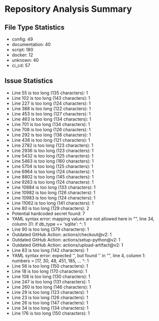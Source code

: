 # Repository Analysis Summary

## File Type Statistics

- config: 49
- documentation: 40
- script: 180
- docker: 12
- unknown: 40
- ci_cd: 57

## Issue Statistics

- Line 55 is too long (135 characters): 1
- Line 102 is too long (143 characters): 1
- Line 227 is too long (124 characters): 1
- Line 388 is too long (122 characters): 1
- Line 453 is too long (127 characters): 1
- Line 463 is too long (134 characters): 1
- Line 701 is too long (134 characters): 1
- Line 708 is too long (126 characters): 1
- Line 292 is too long (138 characters): 1
- Line 438 is too long (121 characters): 1
- Line 2782 is too long (123 characters): 1
- Line 2936 is too long (123 characters): 1
- Line 5432 is too long (125 characters): 1
- Line 5463 is too long (160 characters): 1
- Line 5704 is too long (125 characters): 1
- Line 6964 is too long (124 characters): 1
- Line 8802 is too long (145 characters): 1
- Line 9263 is too long (124 characters): 1
- Line 10884 is too long (133 characters): 1
- Line 10982 is too long (126 characters): 1
- Line 10983 is too long (124 characters): 1
- Line 11062 is too long (141 characters): 1
- Line 80 is too long (129 characters): 2
- Potential hardcoded secret found: 7
- YAML syntax error: mapping values are not allowed here
  in "<unicode string>", line 34, column 31:
            if db_type == 'sqlite':
                                  ^: 1
- Line 90 is too long (379 characters): 1
- Outdated GitHub Action: actions/checkout@v2: 1
- Outdated GitHub Action: actions/setup-python@v2: 1
- Outdated GitHub Action: actions/upload-artifact@v2: 1
- Line 83 is too long (142 characters): 1
- YAML syntax error: expected '<document start>', but found '<scalar>'
  in "<unicode string>", line 4, column 1:
    numbers = [17, 30, 48, 451, 185, ... 
    ^: 1
- Line 56 is too long (150 characters): 1
- Line 18 is too long (170 characters): 1
- Line 108 is too long (130 characters): 1
- Line 247 is too long (131 characters): 1
- Line 260 is too long (146 characters): 1
- Line 29 is too long (123 characters): 1
- Line 23 is too long (126 characters): 1
- Line 26 is too long (147 characters): 1
- Line 34 is too long (134 characters): 1
- Line 176 is too long (150 characters): 1

